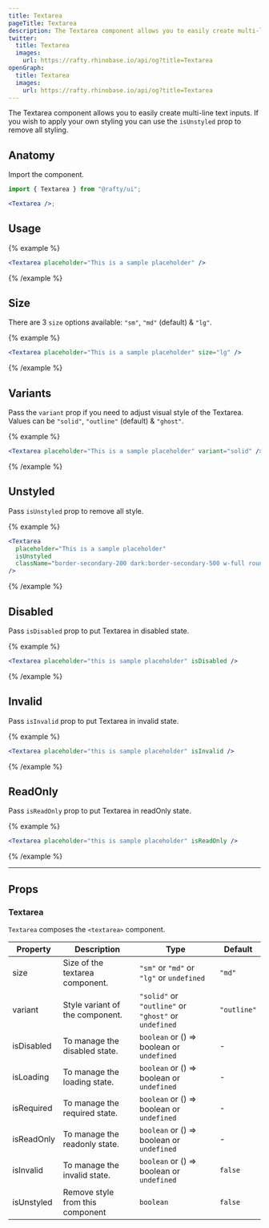 ```yaml
---
title: Textarea
pageTitle: Textarea
description: The Textarea component allows you to easily create multi-line text inputs.
twitter:
  title: Textarea
  images:
    url: https://rafty.rhinobase.io/api/og?title=Textarea
openGraph:
  title: Textarea
  images:
    url: https://rafty.rhinobase.io/api/og?title=Textarea
---
```


The Textarea component allows you to easily create multi-line text inputs. If you wish to apply your own styling you can use the `isUnstyled` prop to remove all styling.

## Anatomy

Import the component.

```jsx
import { Textarea } from "@rafty/ui";

<Textarea />;
```

## Usage

{% example %}

```jsx
<Textarea placeholder="This is a sample placeholder" />
```

{% /example %}

## Size

There are 3 `size` options available: `"sm"`, `"md"` (default) & `"lg"`.

{% example %}

```jsx
<Textarea placeholder="This is a sample placeholder" size="lg" />
```

{% /example %}

## Variants

Pass the `variant` prop if you need to adjust visual style of the Textarea. Values can be `"solid"`, `"outline"` (default) & `"ghost"`.

{% example %}

```jsx
<Textarea placeholder="This is a sample placeholder" variant="solid" />
```

{% /example %}

## Unstyled

Pass `isUnstyled` prop to remove all style.

{% example %}

```jsx
<Textarea
  placeholder="This is a sample placeholder"
  isUnstyled
  className="border-secondary-200 dark:border-secondary-500 w-full rounded-md border bg-transparent p-2 outline-none ring-offset-0 hover:border-green-300 focus:ring-1 focus:ring-sky-300"
/>
```

{% /example %}

## Disabled

Pass `isDisabled` prop to put Textarea in disabled state.

{% example %}

```jsx
<Textarea placeholder="this is sample placeholder" isDisabled />
```

{% /example %}

## Invalid

Pass `isInvalid` prop to put Textarea in invalid state.

{% example %}

```jsx
<Textarea placeholder="this is sample placeholder" isInvalid />
```

{% /example %}

## ReadOnly

Pass `isReadOnly` prop to put Textarea in readOnly state.

{% example %}

```jsx
<Textarea placeholder="this is sample placeholder" isReadOnly />
```

{% /example %}

---

## Props

### Textarea

`Textarea` composes the `<textarea>` component.

| Property   | Description                      | Type                                                   | Default     |
| ---------- | -------------------------------- | ------------------------------------------------------ | ----------- |
| size       | Size of the textarea component.  | `"sm"` or `"md"` or `"lg"` or `undefined`              | `"md"`      |
| variant    | Style variant of the component.  | `"solid"` or `"outline"` or `"ghost"` or `undefined`   | `"outline"` |
| isDisabled | To manage the disabled state.    | `boolean` or <Info>() => boolean</Info> or `undefined` | -           |
| isLoading  | To manage the loading state.     | `boolean` or <Info>() => boolean</Info> or `undefined` | -           |
| isRequired | To manage the required state.    | `boolean` or <Info>() => boolean</Info> or `undefined` | -           |
| isReadOnly | To manage the readonly state.    | `boolean` or <Info>() => boolean</Info> or `undefined` | -           |
| isInvalid  | To manage the invalid state.     | `boolean` or <Info>() => boolean</Info> or `undefined` | `false`     |
| isUnstyled | Remove style from this component | `boolean`                                              | `false`     |
